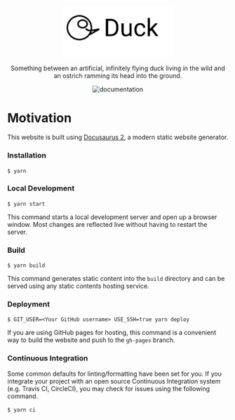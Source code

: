 

<p align="center" >
  <img src="static/img/repo_logo.png" width="50%">
</p>
<p align="center">
    Something between an artificial, infinitely flying duck living in the wild and an ostrich ramming its head into the ground.
</p>
<p align="center">
  <a href="https://github.com/ArzelaAscoIi/UAVDocs/actions/workflows/deploy.yaml" style="text-decoration:none;"><img src="https://github.com/ArzelaAscoIi/UAVDocs/actions/workflows/deploy.yaml/badge.svg" alt="documentation"></a>
</p>

# Motivation


This website is built using [Docusaurus 2](https://v2.docusaurus.io/), a modern static website generator.

### Installation
```
$ yarn
```

### Local Development

```
$ yarn start
```

This command starts a local development server and open up a browser window. Most changes are reflected live without having to restart the server.

### Build

```
$ yarn build
```

This command generates static content into the `build` directory and can be served using any static contents hosting service.

### Deployment

```
$ GIT_USER=<Your GitHub username> USE_SSH=true yarn deploy
```

If you are using GitHub pages for hosting, this command is a convenient way to build the website and push to the `gh-pages` branch.

### Continuous Integration

Some common defaults for linting/formatting have been set for you. If you integrate your project with an open source Continuous Integration system (e.g. Travis CI, CircleCI), you may check for issues using the following command.

```
$ yarn ci
```
